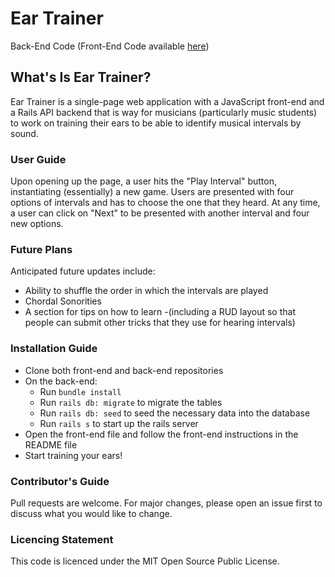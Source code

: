 # Ear Trainer

Back-End Code (Front-End Code available [here](https://github.com/maxjacobzander/ear-trainer-front-end))
## What's Is Ear Trainer?

Ear Trainer is a single-page web application with a JavaScript front-end and a Rails API backend that is way for musicians (particularly music students) to work on training their ears to be able to identify musical intervals by sound.

### User Guide
Upon opening up the page, a user hits the "Play Interval" button, instantiating (essentially) a new game. Users are presented with four options of intervals and has to choose the one that they heard. At any time, a user can click on "Next" to be presented with another interval and four new options.

### Future Plans
Anticipated future updates include:
- Ability to shuffle the order in which the intervals are played
- Chordal Sonorities
- A section for tips on how to learn
    -(including a RUD layout so that people can submit other tricks that they use for hearing intervals)

### Installation Guide
- Clone both front-end and back-end repositories
- On the back-end:
    - Run `bundle install`
    - Run `rails db: migrate` to migrate the tables
    - Run `rails db: seed` to seed the necessary data into the database
    - Run `rails s` to start up the rails server
- Open the front-end file and follow the front-end instructions in the README file
- Start training your ears!

### Contributor's Guide
Pull requests are welcome. For major changes, please open an issue first to discuss what you would like to change.

### Licencing Statement
This code is licenced under the MIT Open Source Public License.